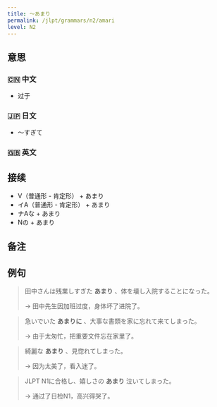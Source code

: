 ```yaml
---
title: 〜あまり
permalink: /jlpt/grammars/n2/amari
level: N2
---
```


## 意思

### 🇨🇳 中文

- 过于

### 🇯🇵 日文

- 〜すぎて

### 🇬🇧 英文


## 接续

- V（普通形 - 肯定形） + あまり
- イA（普通形 - 肯定形） + あまり
- ナAな + あまり
- Nの + あまり

## 备注


## 例句

> 田中さんは残業しすぎた **あまり** 、体を壊し入院することになった。
>
> → 田中先生因加班过度，身体坏了进院了。

> 急いでいた **あまりに** 、大事な書類を家に忘れて来てしまった。
>
> → 由于太匆忙，把重要文件忘在家里了。

> 綺麗な **あまり** 、見惚れてしまった。
>
> → 因为太美了，看入迷了。

> JLPT N1に合格し、嬉しさの **あまり** 泣いてしまった。
>
> → 通过了日检N1，高兴得哭了。

